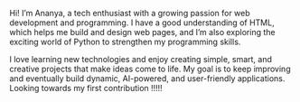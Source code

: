 Hi! I’m Ananya, a tech enthusiast with a growing passion for web development and programming.
I have a good understanding of HTML, which helps me build and design web pages, and I’m also exploring the exciting world of Python to strengthen my programming skills.

I love learning new technologies and enjoy creating simple, smart, and creative projects that make ideas come to life.
My goal is to keep improving and eventually build dynamic, AI-powered, and user-friendly applications.\
Looking towards my first contribution !!!!!
